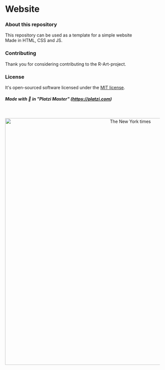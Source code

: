 # Website

### About this repository
This repository can be used as a template for a simple website<br>
Made in HTML, CSS and JS.

### Contributing
Thank you for considering contributing to the R-Art-project.

### License
It's open-sourced software licensed under the [MIT license](https://opensource.org/licenses/MIT).

##### Made with 💚 in "Platzi Master" (https://platzi.com)
<br>

<p align="center"><img title="image of the website" src="https://firebasestorage.googleapis.com/v0/b/image-for-perfil.appspot.com/o/Web1.png?alt=media&token=70f58b85-4ba2-41ff-b867-34fa8ada522b" alt="The New York times" itemprop="image" width="800"></p>